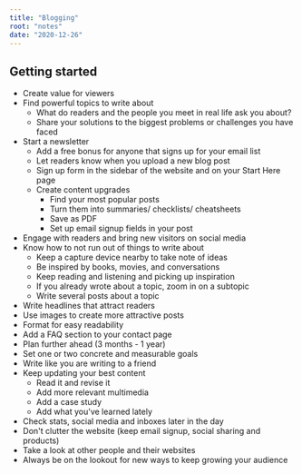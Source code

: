 ```yaml
---
title: "Blogging"
root: "notes"
date: "2020-12-26"
---
```


## Getting started

- Create value for viewers
- Find powerful topics to write about
  - What do readers and the people you meet in real life ask you about?
  - Share your solutions to the biggest problems or challenges you have faced
- Start a newsletter
  - Add a free bonus for anyone that signs up for your email list
  - Let readers know when you upload a new blog post
  - Sign up form in the sidebar of the website and on your Start Here page
  - Create content upgrades
    - Find your most popular posts
    - Turn them into summaries/ checklists/ cheatsheets
    - Save as PDF
    - Set up email signup fields in your post
- Engage with readers and bring new visitors on social media
- Know how to not run out of things to write about
  - Keep a capture device nearby to take note of ideas
  - Be inspired by books, movies, and conversations
  - Keep reading and listening and picking up inspiration
  - If you already wrote about a topic, zoom in on a subtopic
  - Write several posts about a topic
- Write headlines that attract readers
- Use images to create more attractive posts
- Format for easy readability
- Add a FAQ section to your contact page
- Plan further ahead (3 months - 1 year)
- Set one or two concrete and measurable goals
- Write like you are writing to a friend
- Keep updating your best content
  - Read it and revise it
  - Add more relevant multimedia
  - Add a case study
  - Add what you've learned lately
- Check stats, social media and inboxes later in the day
- Don't clutter the website (keep email signup, social sharing and products)
- Take a look at other people and their websites
- Always be on the lookout for new ways to keep growing your audience